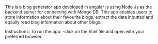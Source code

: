 This is a blog generator app developed in angular js using Node Js as the backend server for connecting with Mongo DB. 
This app enables users to store information about their favourite blogs, extract the data inputted and eqaully read blog information about other blogs.

Instructions:
To run the app:
-click on the html file and open with your preferred browser.